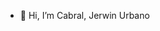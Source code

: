 - 👋 Hi, I’m Cabral, Jerwin Urbano
<!-- - 👀 I’m interested in 
- 🌱 I’m currently learning ...
- 💞️ I’m looking to collaborate on ...
- 📫 How to reach me ... -->

<!---
jerwin05/jerwin05 is a ✨ special ✨ repository because its `README.md` (this file) appears on your GitHub profile.
You can click the Preview link to take a look at your changes.
--->
